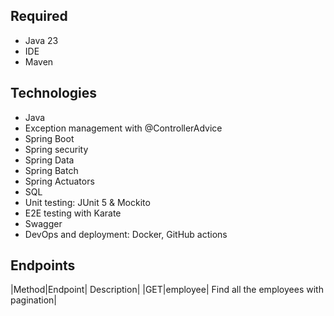 ## Required
- Java 23
- IDE
- Maven

## Technologies
- Java
- Exception management with @ControllerAdvice
- Spring Boot
- Spring security
- Spring Data
- Spring Batch
- Spring Actuators
- SQL
- Unit testing: JUnit 5 & Mockito
- E2E testing with Karate
- Swagger
- DevOps and deployment: Docker, GitHub actions

## Endpoints
 |Method|Endpoint| Description|
 |GET|employee| Find all the employees with pagination|
  
